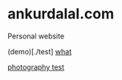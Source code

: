 # ankurdalal.com
Personal website

(demo)[./test]
[what](./test)

[photography test](./photography/docs)
